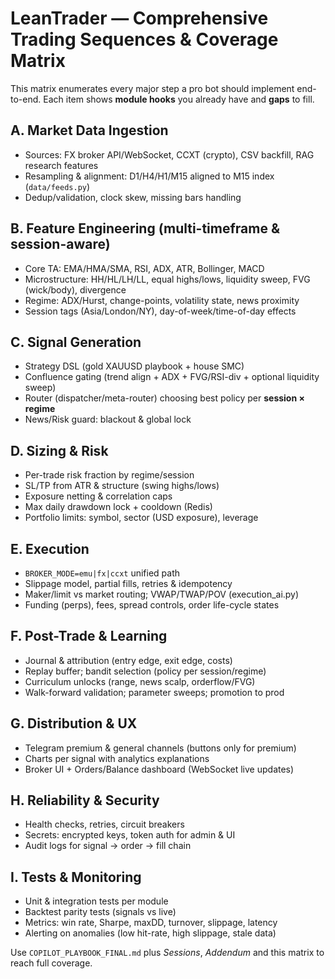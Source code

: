 # LeanTrader — Comprehensive Trading Sequences & Coverage Matrix

This matrix enumerates every major step a pro bot should implement end-to-end.
Each item shows **module hooks** you already have and **gaps** to fill.

## A. Market Data Ingestion
- Sources: FX broker API/WebSocket, CCXT (crypto), CSV backfill, RAG research features
- Resampling & alignment: D1/H4/H1/M15 aligned to M15 index (`data/feeds.py`)
- Dedup/validation, clock skew, missing bars handling

## B. Feature Engineering (multi-timeframe & session-aware)
- Core TA: EMA/HMA/SMA, RSI, ADX, ATR, Bollinger, MACD
- Microstructure: HH/HL/LH/LL, equal highs/lows, liquidity sweep, FVG (wick/body), divergence
- Regime: ADX/Hurst, change-points, volatility state, news proximity
- Session tags (Asia/London/NY), day-of-week/time-of-day effects

## C. Signal Generation
- Strategy DSL (gold XAUUSD playbook + house SMC)
- Confluence gating (trend align + ADX + FVG/RSI-div + optional liquidity sweep)
- Router (dispatcher/meta-router) choosing best policy per **session × regime**
- News/Risk guard: blackout & global lock

## D. Sizing & Risk
- Per-trade risk fraction by regime/session
- SL/TP from ATR & structure (swing highs/lows)
- Exposure netting & correlation caps
- Max daily drawdown lock + cooldown (Redis)
- Portfolio limits: symbol, sector (USD exposure), leverage

## E. Execution
- `BROKER_MODE=emu|fx|ccxt` unified path
- Slippage model, partial fills, retries & idempotency
- Maker/limit vs market routing; VWAP/TWAP/POV (execution_ai.py)
- Funding (perps), fees, spread controls, order life-cycle states

## F. Post-Trade & Learning
- Journal & attribution (entry edge, exit edge, costs)
- Replay buffer; bandit selection (policy per session/regime)
- Curriculum unlocks (range, news scalp, orderflow/FVG)
- Walk-forward validation; parameter sweeps; promotion to prod

## G. Distribution & UX
- Telegram premium & general channels (buttons only for premium)
- Charts per signal with analytics explanations
- Broker UI + Orders/Balance dashboard (WebSocket live updates)

## H. Reliability & Security
- Health checks, retries, circuit breakers
- Secrets: encrypted keys, token auth for admin & UI
- Audit logs for signal → order → fill chain

## I. Tests & Monitoring
- Unit & integration tests per module
- Backtest parity tests (signals vs live)
- Metrics: win rate, Sharpe, maxDD, turnover, slippage, latency
- Alerting on anomalies (low hit-rate, high slippage, stale data)

Use `COPILOT_PLAYBOOK_FINAL.md` plus *Sessions*, *Addendum* and this matrix to reach full coverage.

